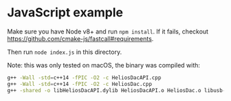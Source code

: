 # JavaScript example

Make sure you have Node v8+ and run `npm install`. If it fails, checkout https://github.com/cmake-js/fastcall#requirements.

Then run `node index.js` in this directory.

Note: this was only tested on macOS, the binary was compiled with:

```bash
g++ -Wall -std=c++14 -fPIC -O2 -c HeliosDacAPI.cpp
g++ -Wall -std=c++14 -fPIC -O2 -c HeliosDac.cpp
g++ -shared -o libHeliosDacAPI.dylib HeliosDacAPI.o HeliosDac.o libusb-1.0.0.dylib
```